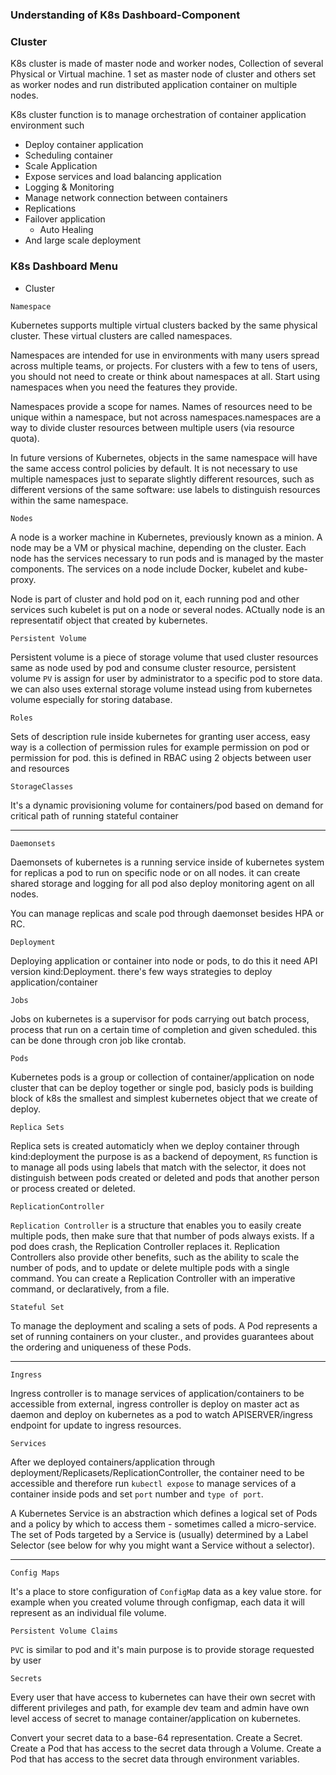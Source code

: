 
### Understanding of K8s Dashboard-Component 

### Cluster

  K8s cluster is made of master node and worker nodes, Collection of several Physical or Virtual machine. 1 set as master node of cluster 
  and others set as worker nodes and run distributed application container on multiple nodes.
  
  K8s cluster function is to manage orchestration of container application environment such
  - Deploy container application
  - Scheduling container
  - Scale Application
  - Expose services and load balancing application
  - Logging & Monitoring
  - Manage network connection between containers
  - Replications
  - Failover application
	- Auto Healing
  - And large scale deployment
  
 
 ### K8s Dashboard Menu
 
 - Cluster
 
 `Namespace`

Kubernetes supports multiple virtual clusters backed by the same physical cluster. These virtual clusters are called 	namespaces.

Namespaces are intended for use in environments with many users spread across multiple teams, or projects. For clusters with a few to tens of users, you should not need to create or think about namespaces at all. Start using namespaces when you need the features they provide.

Namespaces provide a scope for names. Names of resources need to be unique within a namespace, but not across namespaces.namespaces are a way to divide cluster resources between multiple users (via resource quota).
		
In future versions of Kubernetes, objects in the same namespace will have the same access control policies by default. It is not necessary to use multiple namespaces just to separate slightly different resources, such as different versions of the same software: use labels to distinguish resources within the same namespace.

`Nodes`

A node is a worker machine in Kubernetes, previously known as a minion. A node may be a VM or physical machine, depending on the cluster. Each node has the services necessary to run pods and is managed by the master components. The services on a node include Docker, kubelet and kube-proxy. 

Node is part of cluster and hold pod on it, each running pod and other services such kubelet is put on a node or several nodes. ACtually node is an representatif object that created by kubernetes.

`Persistent Volume`

Persistent volume is a piece of storage volume that used cluster resources same as node used by pod and consume cluster resource, persistent volume `PV` is assign for user by administrator to a specific pod to store data. we can also uses external storage volume instead using from kubernetes  volume especially for storing database.

`Roles`

Sets of description rule inside kubernetes for granting user access, easy way is a collection of permission rules for example permission on pod or permission for pod. this is defined in RBAC using 2 objects between user and resources

`StorageClasses`

It's a dynamic provisioning volume for containers/pod based on demand for critical path of running stateful container

---

`Daemonsets`

Daemonsets of kubernetes is a running service inside of kubernetes system for replicas a pod to run on specific node or on all nodes. it can create shared storage and logging for all pod also deploy monitoring agent on all nodes.

You can manage replicas and scale pod through daemonset besides HPA or RC.

`Deployment`

Deploying application or container into node or pods, to do this it need API version kind:Deployment. there's few ways strategies to deploy application/container 

`Jobs`

Jobs on kubernetes is a supervisor for pods carrying out batch process, process that run on a certain time of completion
and given scheduled. this can be done through cron job like crontab.

`Pods`

Kubernetes pods is a group or collection of container/application on node cluster that can be deploy together or single pod, basicly pods is building block of k8s the smallest and simplest kubernetes object that we create of deploy.

`Replica Sets`

Replica sets is created automaticly when we deploy container through kind:deployment the purpose is as a backend of depoyment, `RS` function is to manage all pods using labels that match with the selector, it does not distinguish between pods created or deleted and pods that another person or process created or deleted.


`ReplicationController`

`Replication Controller` is a structure that enables you to easily create multiple pods, then make sure that that number of pods always exists. If a pod does crash, the Replication Controller replaces it. Replication Controllers also provide other benefits, such as the ability to scale the number of pods, and to update or delete multiple pods with a single command. You can create a Replication Controller with an imperative command, or declaratively, from a file.


`Stateful Set`

To manage the deployment and scaling a sets of pods. A Pod represents a set of running containers on your cluster., and provides guarantees about the ordering and uniqueness of these Pods.

---

`Ingress`

Ingress controller is to manage services of application/containers to be accessible from external, ingress controller is deploy on master act as daemon and deploy on kubernetes as a pod to watch APISERVER/ingress endpoint for update to ingress resources.

`Services`

After we deployed containers/application through deployment/Replicasets/ReplicationController, the container need to be accessible and therefore run `kubectl expose` to manage services of a container inside pods and set `port` number and `type of port`.

A Kubernetes Service is an abstraction which defines a logical set of Pods and a policy by which to access them - sometimes called a micro-service. The set of Pods targeted by a Service is (usually) determined by a Label Selector (see below for why you might want a Service without a selector).

---


`Config Maps`

It's a place to store configuration of `ConfigMap` data as a key value store. for example when you created volume through configmap, each data it will represent as an individual file volume. 


`Persistent Volume Claims`

`PVC` is similar to pod and it's main purpose is to provide storage requested by user

`Secrets`

Every user that have access to kubernetes can have their own secret with different privileges and path, for example dev team and admin have own level access of secret to manage container/application on kubernetes.

Convert your secret data to a base-64 representation. Create a Secret. Create a Pod that has access to the secret data through a Volume. Create a Pod that has access to the secret data through environment variables.










  
